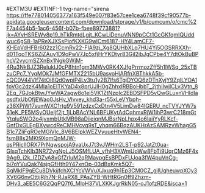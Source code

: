 #EXTM3U
#EXTINF:-1 tvg-name="sirena
https://ffe778014056377a163f549e007f83e57cee1cea6748f39cf90577b-apidata.googleusercontent.com/download/storage/v1/b/cumcum/o/cmc%2F7a4454b5-1ac6-456f-b07b-fbee89773881?jk=AYvHSREWv8p19_hTkRmtdLgjt_KCwLiDenuVNN9pCCt1GcGKfqmIQUddwuc6gS8-1aPReXJXSsPiofKXKG9wlCm6187-HY4LamCF7-KHEpVdHFBr602zz1CcmRv22-FlA9zj_Xg8QUHbXLq7HU4Yi5OGSRRXXh-d01TqoTKS6ZiZAuy1D9oPwV7Jp5xfjHrYKDtyr83Gil2ibJgCPbe4Y7dtOkBuBPhcV2vycmSZXnBx1NgkGWjM-4Ru3NkBJZ3ReIukIJ0cP8htn1gm3MWv0RK4XJfgPrrmozZff5h1lWSq_25xTBzuCPc7_YyqMOk7JMfGFMTX2215bU9asvoHjARfnXBThkkA5b-cQC0V44Vlf74tOi8Qd0wpiP4Lv3tu1y2B7lfs6TgjDYOQ6zDTnXyjY9ZqlLYOA1fpVGc2dzK4MIa1oEITKYaD4x8prUJlH0gZhhxIRBBoHbbT_2jthiIwjlCLv3Vtn_82Eq_7GJokBtwJYwWA2agw8o1ei5VK1ZtNzpIc2EBDSFPD5vQwGLuxnVHIdlagsdfxUbOfjEWao0JsHv_Vlvvey_khd3a-r55xLeVYbph-z38XPjW17sumWXC1rtg9V591zdzxCxDtn4V5LimDw84lGERU_ncTVYJYW7s31eK_PE5MSyOUeIjf2jt_1jLbBAcYNL6BFUKytAdCqhmxRjW1ihP3wrC218mGtYtqIuSWO2o4jvxmbUtkMB98aDiieiqnMJBsrNpLhpx4o6IaiiYyRLKcf-GnfDxGLEgBXywcdReCMHVcvq9sT_yhqm66BqzAUKHrAzSAMRzvWhagG5B1c7ZliFgROeMGiVlc_8V6BEIpkWEZVyuueHtvWEN4-fsmB8s2MKt9XqmQnMJW-qsPRicIlORX7PrNqwspojA9vaUxJ7t3vJWHm2LST-p92JatZt0ua-GIsqTchKIb3NR72vgNpLJ5OSMfLUA_yfhH3XWmUoWw8FbTi9UqrCMz6F4x9Ag9_j2k_IZDZvA8vGfZrluM2qRMaypgEsBPDxFUJoa3fW4puVnCg-bi7oYVuQak74sjpGfHth9Y47xnOp-03dBxKmk5Q7-SgMkIF9gECu8DVkijfchXCIYcVWVuXJxuq9h1Ep3CM0CZ_gjIUqheuwpXOy3XV6G6nvOttijRjh7N-RJaRX8_PAsZYB-WHtRGn0ff9Zhzm-DHv3_aEE5C6G2QqPQ7f6_MloH37VLXKKJgrRkN05-oJ1ofzRDE&isca=1
